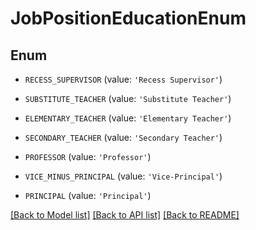 # JobPositionEducationEnum


## Enum

* `RECESS_SUPERVISOR` (value: `'Recess Supervisor'`)

* `SUBSTITUTE_TEACHER` (value: `'Substitute Teacher'`)

* `ELEMENTARY_TEACHER` (value: `'Elementary Teacher'`)

* `SECONDARY_TEACHER` (value: `'Secondary Teacher'`)

* `PROFESSOR` (value: `'Professor'`)

* `VICE_MINUS_PRINCIPAL` (value: `'Vice-Principal'`)

* `PRINCIPAL` (value: `'Principal'`)

[[Back to Model list]](../README.md#documentation-for-models) [[Back to API list]](../README.md#documentation-for-api-endpoints) [[Back to README]](../README.md)


